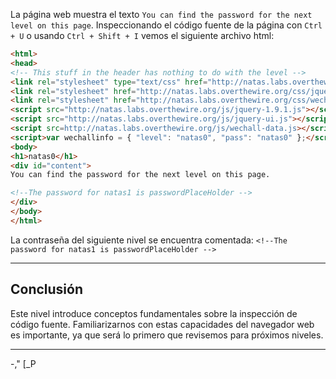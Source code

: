 La página web muestra el texto `You can find the password for the next level on this page`. Inspeccionando el código fuente de la página con `Ctrl + U` o usando `Ctrl + Shift + I` vemos el siguiente archivo html:

```html
<html>
<head>
<!-- This stuff in the header has nothing to do with the level -->
<link rel="stylesheet" type="text/css" href="http://natas.labs.overthewire.org/css/level.css">
<link rel="stylesheet" href="http://natas.labs.overthewire.org/css/jquery-ui.css" />
<link rel="stylesheet" href="http://natas.labs.overthewire.org/css/wechall.css" />
<script src="http://natas.labs.overthewire.org/js/jquery-1.9.1.js"></script>
<script src="http://natas.labs.overthewire.org/js/jquery-ui.js"></script>
<script src=http://natas.labs.overthewire.org/js/wechall-data.js></script><script src="http://natas.labs.overthewire.org/js/wechall.js"></script>
<script>var wechallinfo = { "level": "natas0", "pass": "natas0" };</script></head>
<body>
<h1>natas0</h1>
<div id="content">
You can find the password for the next level on this page.

<!--The password for natas1 is passwordPlaceHolder -->
</div>
</body>
</html>
```

La contraseña del siguiente nivel se encuentra comentada:
`<!--The password for natas1 is passwordPlaceHolder -->`

---
## **Conclusión**

Este nivel introduce conceptos fundamentales sobre la inspección de código fuente. Familiarizarnos con estas capacidades del navegador web es importante, ya que será lo primero que revisemos para próximos niveles.

---
-,"
[_P
